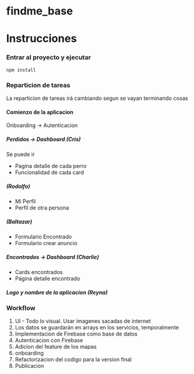 # findme_base

# Instrucciones
### Entrar al proyecto y ejecutar
<code>npm install</code>

### Reparticion de tareas
<p>La reparticion de tareas irá cambiando segun se vayan terminando cosas</p>

#### Comienzo de la aplicacion
Onboarding -> Autenticacion

##### Perdidos -> Dashboard (Cris)
<p>Se puede ir</p>

* Pagina detalle de cada perro
* Funcionalidad de cada card

##### (Rodolfo)
* Mi Perfil
* Perfil de otra persona

##### (Baltazar)
* Formulario Encontrado
* Formulario crear anuncio


##### Encontrados -> Dashboard (Charlie)
+ Cards encontrados
+ Página detalle encontrado

##### Logo y nombre de la aplicacion (Reyna)

### Workflow
<ol>
  <li>UI - Todo lo visual. Usar imagenes sacadas de internet</li>
  <li>Los datos se guardarán en arrays en los servicios, temporalmente</li>
  <li>Implementacion de Firebase como base de datos</li>
  <li>Autenticacion con Firebase</li>
  <li>Adicion del feature de los mapas</li>
  <li>onboarding</li>
  <li>Refactorizacion del codigo para la version final</li>
  <li>Publicacion</li>
 </ol>
